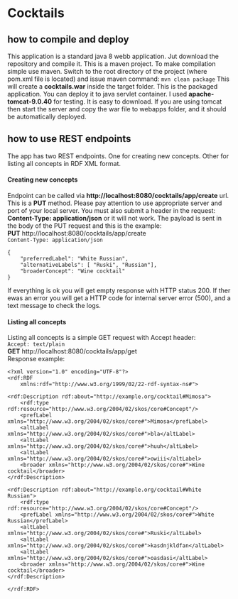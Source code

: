 # Cocktails

## how to compile and deploy
This application is a standard java 8 webb application. Jut download the repository
and compile it. This is a maven project. To make compilation simple use maven.
Switch to the root directory of the project (where pom.xml file is located) and issue maven command: 
`mvn clean package` This will create a **cocktails.war** inside the target folder.  This
is the packaged application. You can deploy it to java servlet container. I used 
**apache-tomcat-9.0.40** for testing. It is easy to download. If you are using tomcat then
start the server and copy the war file to webapps folder, and it should be automatically
deployed.

## how to use REST endpoints
The app has two REST endpoints. One for creating new concepts. Other for listing all
concepts in RDF XML format.

#### Creating new concepts
Endpoint can be called via **http://localhost:8080/cocktails/app/create** url. This is 
a **PUT** method.
Please pay attention to use appropriate server and port of your local server.
You must also submit a header in the request: **Content-Type: application/json** or it
will not work. The payload is sent in the body of the PUT request and this is the example:  
**PUT** http://localhost:8080/cocktails/app/create  
`Content-Type: application/json`
```
{
    "preferredLabel": "White Russian",
    "alternativeLabels": [ "Ruski", "Russian"],
    "broaderConcept": "Wine cocktail"
}
```
If everything is ok you will get empty response with HTTP status 200. If ther ewas an error
you will get a HTTP code for internal server error (500), and a text message to check the logs.

#### Listing all concepts
Listing all concepts is a simple GET request with Accept header:  
`Accept: text/plain`  
**GET** http://localhost:8080/cocktails/app/get  
Response example:  
```
<?xml version="1.0" encoding="UTF-8"?>
<rdf:RDF 
    xmlns:rdf="http://www.w3.org/1999/02/22-rdf-syntax-ns#">

<rdf:Description rdf:about="http://example.org/cocktail#Mimosa">
	<rdf:type rdf:resource="http://www.w3.org/2004/02/skos/core#Concept"/>
	<prefLabel xmlns="http://www.w3.org/2004/02/skos/core#">Mimosa</prefLabel>
	<altLabel xmlns="http://www.w3.org/2004/02/skos/core#">bla</altLabel>
	<altLabel xmlns="http://www.w3.org/2004/02/skos/core#">huuh</altLabel>
	<altLabel xmlns="http://www.w3.org/2004/02/skos/core#">owiii</altLabel>
	<broader xmlns="http://www.w3.org/2004/02/skos/core#">Wine cocktail</broader>
</rdf:Description>

<rdf:Description rdf:about="http://example.org/cocktail#White Russian">
	<rdf:type rdf:resource="http://www.w3.org/2004/02/skos/core#Concept"/>
	<prefLabel xmlns="http://www.w3.org/2004/02/skos/core#">White Russian</prefLabel>
	<altLabel xmlns="http://www.w3.org/2004/02/skos/core#">Ruski</altLabel>
	<altLabel xmlns="http://www.w3.org/2004/02/skos/core#">kasdnjkldfan</altLabel>
	<altLabel xmlns="http://www.w3.org/2004/02/skos/core#">oasdasi</altLabel>
	<broader xmlns="http://www.w3.org/2004/02/skos/core#">Wine cocktail</broader>
</rdf:Description>

</rdf:RDF>
```